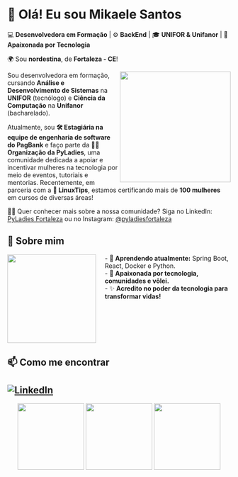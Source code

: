 # 👋 Olá! Eu sou Mikaele Santos

💻 **Desenvolvedora em Formação** | ⚙️ **BackEnd** | 🎓 **UNIFOR & Unifanor** | 🚀 **Apaixonada por Tecnologia**

🌍 Sou **nordestina**, de **Fortaleza - CE**!


<img src="https://media.giphy.com/media/l44Qqz6gO6JiVV3pu/giphy.gif" width="250" align="right">

Sou desenvolvedora em formação, cursando **Análise e Desenvolvimento de Sistemas** na **UNIFOR** (tecnólogo) e **Ciência da Computação** na **Unifanor** (bacharelado).

Atualmente, sou **🛠️ Estagiária na equipe de engenharia de software do PagBank** e faço parte da **🌵🌸 Organização da PyLadies**, uma comunidade dedicada a apoiar e incentivar mulheres na tecnologia por meio de eventos, tutoriais e mentorias. Recentemente, em parceria com a **🐧 LinuxTips**, estamos certificando mais de **100 mulheres** em cursos de diversas áreas!

👩‍💻 Quer conhecer mais sobre a nossa comunidade? Siga no LinkedIn: [PyLadies Fortaleza](https://www.linkedin.com/company/pyladiesfortaleza/?viewAsMember=true) ou no Instagram: [@pyladiesfortaleza](https://www.instagram.com/pyladiesfortaleza/)

## 🚀 Sobre mim
<div style="display: flex; align-items: flex-start; margin-bottom: 20px;">
  <img src="https://media.giphy.com/media/QTfX9Ejfra3ZmNxh6B/giphy.gif" width="200" style="margin-right: 20px;">
  <div>
    - 🌱 <strong>Aprendendo atualmente:</strong> Spring Boot, React, Docker e Python.<br>
    - 💜 <strong>Apaixonada por tecnologia, comunidades e vôlei.</strong><br>
    - ✨ <strong>Acredito no poder da tecnologia para transformar vidas!</strong>
  </div>
</div>

## 📫 Como me encontrar  
[![LinkedIn](https://img.shields.io/badge/LinkedIn-MikaeleSantos-blue?style=for-the-badge&logo=linkedin)](https://www.linkedin.com/in/mikaele-s/)
---


<div align="center">
  <img src="https://media0.giphy.com/media/v1.Y2lkPTc5MGI3NjExd25kd3h4emRiODQzaXJveHVjcTk4dG15bnhlbGI1NmV0bnhkNTlyZyZlcD12MV9pbnRlcm5hbF9naWZfYnlfaWQmY3Q9Zw/fRgwpuil2wHww7OXjT/giphy.gif" width="150">
   <img src="https://media.giphy.com/media/gDPxwdP6SKFnsWDJ2u/giphy.gif" width="150">
  <img src="https://media.giphy.com/media/lJNoBCvQYp7nq/giphy.gif" width="150">
</div>
